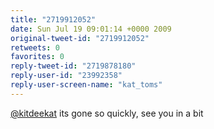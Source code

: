 ```yaml
---
title: "2719912052"
date: Sun Jul 19 09:01:14 +0000 2009
original-tweet-id: "2719912052"
retweets: 0
favorites: 0
reply-tweet-id: "2719878180"
reply-user-id: "23992358"
reply-user-screen-name: "kat_toms"
---
```

<a href="https://twitter.com/kitdeekat">@kitdeekat</a> its gone so quickly, see you in a bit

